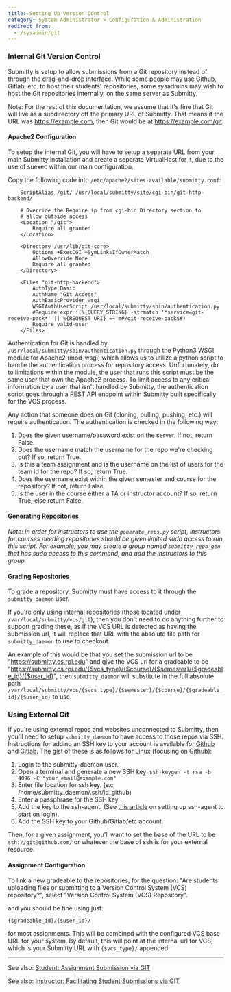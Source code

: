 ```yaml
---
title: Setting Up Version Control
category: System Administrator > Configuration & Administration
redirect_from:
  - /sysadmin/git
---
```


### Internal Git Version Control

Submitty is setup to allow submissions from a Git repository instead
of through the drag-and-drop interface.  While some people may use
Github, Gitlab, etc. to host their students' repositories, some
sysadmins may wish to host the Git repositories internally, on the
same server as Submitty.

Note: For the rest of this documentation, we assume that it's fine
that Git will live as a subdirectory off the primary URL of
Submitty. That means if the URL was https://example.com, then Git
would be at https://example.com/git.

#### Apache2 Configuration

To setup the internal Git, you will have to setup a separate URL from
your main Submitty installation and create a separate VirtualHost for
it, due to the use of suexec within our main configuration.

Copy the following code into `/etc/apache2/sites-available/submitty.conf`:

```
    ScriptAlias /git/ /usr/local/submitty/site/cgi-bin/git-http-backend/

    # Override the Require ip from cgi-bin Directory section to
    # allow outside access
    <Location "/git">
        Require all granted
    </Location>

    <Directory /usr/lib/git-core>
        Options +ExecCGI +SymLinksIfOwnerMatch
        AllowOverride None
        Require all granted
    </Directory>

    <Files "git-http-backend">
        AuthType Basic
        AuthName "Git Access"
        AuthBasicProvider wsgi
        WSGIAuthUserScript /usr/local/submitty/sbin/authentication.py
        #Require expr !(%{QUERY_STRING} -strmatch '*service=git-receive-pack*' || %{REQUEST_URI} =~ m#/git-receive-pack$#)
        Require valid-user
    </Files>
```

Authentication for Git is handled by
`/usr/local/submitty/sbin/authentication.py` through the Python3 WSGI
module for Apache2 (mod_wsgi) which allows us to utilize a python
script to handle the authentication process for repository
access. Unfortunately, do to limitations within the module, the user
that runs this script must be the same user that own the Apache2
process. To limit access to any critical information by a user that
isn't handled by Submitty, the authentication script goes through a
REST API endpoint within Submitty built specifically for the VCS
process.

Any action that someone does on Git (cloning, pulling, pushing, etc.)
will require authentication. The authentication is checked in the
following way:

1. Does the given username/password exist on the server. If not, return False.
2. Does the username match the username for the repo we're checking out? If so, return True.
3. Is this a team assignment and is the username on the list of users for the team id for the repo? If so, return True.
3. Does the username exist within the given semester and course for the repository? If not, return False.
4. Is the user in the course either a TA or instructor account? If so, return True, else return False.


#### Generating Repositories

_Note: In order for instructors to use the `generate_reps.py` script,
instructors for courses needing repositories should be given limited
sudo access to run this script.  For example, you may create a group
named `submitty_repo_gen` that has sudo access to this command, and
add the instructors to this group._



#### Grading Repositories

To grade a repository, Submitty must have access to it through the `submitty_daemon` user. 

If you're only using internal repositories (those located under `/var/local/submitty/vcs/git`), then you don't 
need to do anything further to support grading these, as if the VCS URL is detected as having the submission url,
it will replace that URL with the absolute file path for `submitty_daemon` to use to checkout.

An example of this would be that you set the submission url to be "https://submitty.cs.rpi.edu" and give the VCS url
for a gradeable to be "https://submitty.cs.rpi.edu/{$vcs_type}/{$course}/{$semester}/{$gradeable_id}/{$user_id}", 
then `submitty_daemon` will substitute in the full absolute path
`/var/local/submitty/vcs/{$vcs_type}/{$semester}/{$course}/{$gradeable_id}/{$user_id}` to use.

### Using External Git

If you're using external repos and websites unconnected to Submitty, then you'll need to setup `submitty_daemon` to
have access to those repos via SSH. Instructions for adding an SSH key to your account is available for 
[Github](https://help.github.com/articles/generating-a-new-ssh-key-and-adding-it-to-the-ssh-agent/) and 
[Gitlab](https://docs.gitlab.com/ee/ssh/). The gist of these is as follows for Linux (focusing on Github):

1. Login to the submitty_daemon user.
1. Open a terminal and generate a new SSH key:
`
ssh-keygen -t rsa -b 4096 -C "your_email@example.com"
`
1. Enter file location for ssh key. (ex: /home/submitty_daemon/.ssh/id_github)
1. Enter a passphrase for the SSH key.
1. Add the key to the ssh-agent. (See [this article](http://mah.everybody.org/docs/ssh#run-ssh-agent) 
   on setting up ssh-agent to start on login).
1. Add the SSH key to your Github/Gitlab/etc account.

Then, for a given assignment, you'll want to set the base of the URL to be
`ssh://git@github.com/` or whatever the base of ssh is for your external resource.

#### Assignment Configuration

To link a new gradeable to the repositories, for the question: "Are
students uploading files or submitting to a Version Control System
(VCS) repository?", select "Version Control System (VCS) Repository".

and you should be fine using just:

```
{$gradeable_id}/{$user_id}/
```

for most assignments. This will be combined with the configured VCS base URL for your system. By default, this will
point at the internal url for VCS, which is your Submitty URL with `{$vcs_type}/` appended.

---

See also:  [Student: Assignment Submission via GIT](/student/git_submission)

See also:  [Instructor: Facilitating Student Submissions via GIT](/instructor/managing_git)